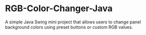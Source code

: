 # RGB-Color-Changer-Java
A simple Java Swing mini project that allows users to change panel background colors using preset buttons or custom RGB values.
